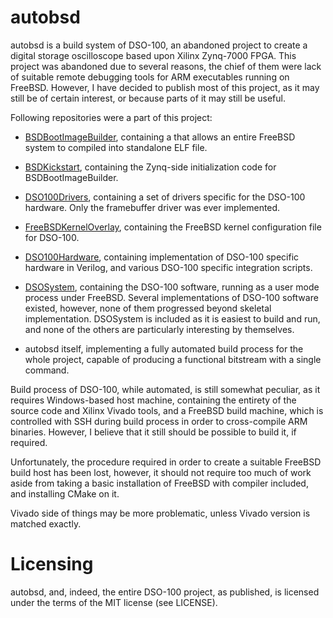 # autobsd

autobsd is a build system of DSO-100, an abandoned project to create a digital
storage oscilloscope based upon Xilinx Zynq-7000 FPGA. This project was
abandoned due to several reasons, the chief of them were lack of suitable
remote debugging tools for ARM executables running on FreeBSD. However, I have
decided to publish most of this project, as it may still be of certain
interest, or because parts of it may still be useful.

Following repositories were a part of this project:

  * [BSDBootImageBuilder](https://github.com/moon-touched/BSDBootImageBuilder),
    containing a that allows an entire FreeBSD system to compiled into
	standalone ELF file. 

  * [BSDKickstart](https://github.com/moon-touched/BSDKickstart), containing
    the Zynq-side initialization code for BSDBootImageBuilder.

  * [DSO100Drivers](https://github.com/moon-touched/DSO100Drivers),
    containing a set of drivers specific for the DSO-100 hardware. Only 
	the framebuffer driver was ever implemented.
	
  * [FreeBSDKernelOverlay](https://github.com/moon-touched/FreeBSDKernelOverlay),
	containing the FreeBSD kernel configuration file for DSO-100.

  * [DSO100Hardware](https://github.com/moon-touched/DSO100Hardware),
    containing implementation of DSO-100 specific hardware in Verilog, and 
	various DSO-100 specific integration scripts.
	
  * [DSOSystem](https://github.com/moon-touched/DSOSystem), containing the
    DSO-100 software, running as a user mode process under FreeBSD. Several
	implementations of DSO-100 software existed, however, none of them
	progressed beyond skeletal implementation. DSOSystem is included as it is
	easiest to build and run, and none of the others are particularly
	interesting by themselves.
	
  * autobsd itself, implementing a fully automated build process for the whole
    project, capable of producing a functional bitstream with a single command.
	
Build process of DSO-100, while automated, is still somewhat peculiar, as it
requires Windows-based host machine, containing the entirety of the source code
and Xilinx Vivado tools, and a FreeBSD build machine, which is controlled with
SSH during build process in order to cross-compile ARM binaries. However, I
believe that it still should be possible to build it, if required.

Unfortunately, the procedure required in order to create a suitable FreeBSD
build host has been lost, however, it should not require too much of work
aside from taking a basic installation of FreeBSD with compiler included, and
installing CMake on it.

Vivado side of things may be more problematic, unless Vivado version is
matched exactly.

# Licensing

autobsd, and, indeed, the entire DSO-100 project, as published, is licensed
under the terms of the MIT license (see LICENSE).
